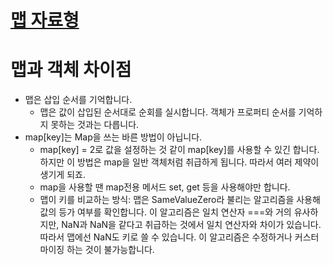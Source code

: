 # [맵 자료형](https://ko.javascript.info/map-set)

# 맵과 객체 차이점
* 맵은 삽입 순서를 기억합니다.
  * 맵은 값이 삽입된 순서대로 순회를 실시합니다. 객체가 프로퍼티 순서를 기억하지 못하는 것과는 다릅니다.
* map[key]는 Map을 쓰는 바른 방법이 아닙니다.
  * map[key] = 2로 값을 설정하는 것 같이 map[key]를 사용할 수 있긴 합니다. 하지만 이 방법은 map을 일반 객체처럼 취급하게 됩니다. 따라서 여러 제약이 생기게 되죠.
  * map을 사용할 땐 map전용 메서드 set, get 등을 사용해야만 합니다.
  * 맵이 키를 비교하는 방식: 맵은 SameValueZero라 불리는 알고리즘을 사용해 값의 등가 여부를 확인합니다. 이 알고리즘은 일치 연산자 ===와 거의 유사하지만, NaN과 NaN을 같다고 취급하는 것에서 일치 연산자와 차이가 있습니다. 따라서 맵에선 NaN도 키로 쓸 수 있습니다. 이 알고리즘은 수정하거나 커스터마이징 하는 것이 불가능합니다.
